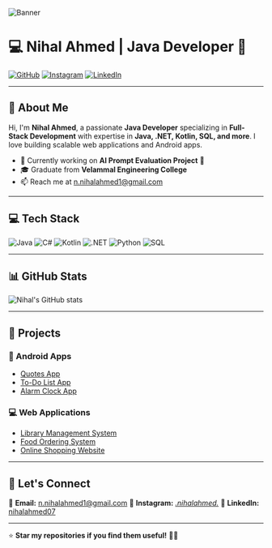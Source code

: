 ![Banner](https://raw.githubusercontent.com/nihalahmed07/nihalahmed07/main/banner.png)

# 💻 Nihal Ahmed | Java Developer 🚀

[![GitHub](https://img.shields.io/badge/GitHub-%23121011.svg?style=for-the-badge&logo=github&logoColor=white)](https://github.com/nihalahmed07)
[![Instagram](https://img.shields.io/badge/Instagram-%23E4405F.svg?style=for-the-badge&logo=instagram&logoColor=white)](https://instagram.com/_.nihalahmed._)
[![LinkedIn](https://img.shields.io/badge/LinkedIn-%230077B5.svg?style=for-the-badge&logo=linkedin&logoColor=white)](https://www.linkedin.com/in/nihalahmed07)

---

## 🚀 About Me
Hi, I'm **Nihal Ahmed**, a passionate **Java Developer** specializing in **Full-Stack Development** with expertise in **Java, .NET, Kotlin, SQL, and more**. I love building scalable web applications and Android apps.

- 💼 Currently working on **AI Prompt Evaluation Project** 🧠
- 🎓 Graduate from **Velammal Engineering College**
- 📫 Reach me at [n.nihalahmed1@gmail.com](mailto:n.nihalahmed1@gmail.com)

---

## 💻 Tech Stack
![Java](https://img.shields.io/badge/Java-ED8B00?style=for-the-badge&logo=java&logoColor=white)
![C#](https://img.shields.io/badge/C%23-239120?style=for-the-badge&logo=c-sharp&logoColor=white)
![Kotlin](https://img.shields.io/badge/Kotlin-0095D5?style=for-the-badge&logo=kotlin&logoColor=white)
![.NET](https://img.shields.io/badge/.NET-512BD4?style=for-the-badge&logo=.net&logoColor=white)
![Python](https://img.shields.io/badge/Python-3776AB?style=for-the-badge&logo=python&logoColor=white)
![SQL](https://img.shields.io/badge/SQL-003B57?style=for-the-badge&logo=database&logoColor=white)

---

## 📊 GitHub Stats
![Nihal's GitHub stats](https://github-readme-stats.vercel.app/api?username=nihalahmed07&show_icons=true&theme=radical)

---

## 🚀 Projects
### 📲 Android Apps
- [Quotes App](https://github.com/nihalahmed07/quotes-app)
- [To-Do List App](https://github.com/nihalahmed07/todo-list)
- [Alarm Clock App](https://github.com/nihalahmed07/alarm-clock)

### 💻 Web Applications
- [Library Management System](https://github.com/nihalahmed07/library-management)
- [Food Ordering System](https://github.com/nihalahmed07/food-order)
- [Online Shopping Website](https://github.com/nihalahmed07/online-shop)

---

## 💬 Let's Connect
📩 **Email:** [n.nihalahmed1@gmail.com](mailto:n.nihalahmed1@gmail.com)
📱 **Instagram:** [_.nihalahmed._](https://instagram.com/_.nihalahmed._)
💼 **LinkedIn:** [nihalahmed07](https://www.linkedin.com/in/nihalahmed07)

---

⭐ **Star my repositories if you find them useful!** 🚀😎
